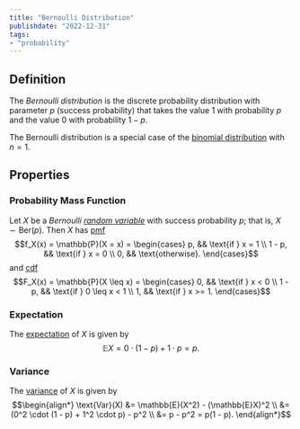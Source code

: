 ```yaml
---
title: "Bernoulli Distribution"
publishdate: "2022-12-31"
tags:
- "probability"
---
```


## Definition
The *Bernoulli distribution* is the discrete probability distribution with parameter $p$ (success probability) that takes the value 1 with probability $p$ and the value 0 with probability $1 - p$.

The Bernoulli distribution is a special case of the [binomial distribution](statistics/binomial-distribution.md) with $n = 1$.

## Properties
### Probability Mass Function
Let $X$ be a *Bernoulli [random variable](statistics/random-variable.md)* with success probability $p$; that is, $X \sim \text{Ber}(p)$. Then $X$ has [pmf](statistics/probability-mass-function.md)
$$f_X(x) = \mathbb{P}(X = x) = \begin{cases}
p, && \text{if } x = 1 \\
1 - p, && \text{if } x = 0 \\
0, && \text{otherwise}.
\end{cases}$$
and [cdf](statistics/cumulative-distribution-function.md)
$$F_X(x) = \mathbb{P}(X \leq x) = \begin{cases}
0, && \text{if } x < 0 \\
1 - p, && \text{if } 0 \leq x < 1 \\
1, && \text{if } x >= 1.
\end{cases}$$

### Expectation
The [expectation](statistics/expectation.md) of $X$ is given by
$$\mathbb{E}X = 0 \cdot (1 - p) + 1 \cdot p = p.$$

### Variance
The [variance](statistics/variance.md) of $X$ is given by
$$\begin{align*}
\text{Var}(X) &= \mathbb{E}(X^2) - (\mathbb{E}X)^2 \\
&= (0^2 \cdot (1 - p) + 1^2 \cdot p) - p^2 \\
&= p - p^2 = p(1 - p).
\end{align*}$$

